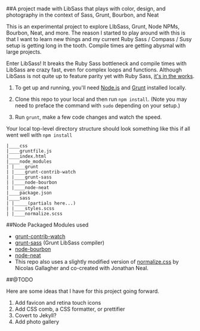 ##A project made with LibSass that plays with color, design, and photography in the context of Sass, Grunt, Bourbon, and Neat 

This is an experimental project to explore LIbSass, Grunt, Node NPMs, Bourbon, Neat, and more. The reason I started to play around with this is that I want to learn new things and my current Ruby Sass / Compass / Susy setup is getting long in the tooth. Compile times are getting abysmal with large projects. 

Enter LibSass! It breaks the Ruby Sass bottleneck and compile times with LibSass are crazy fast, even for complex loops and functions. Although LibSass is not quite up to feature parity yet with Ruby Sass, [it's in the works](https://github.com/sass/LibSass/releases/tag/3.0rc1). 

1. To get up and running, you'll need [Node.js](http://nodejs.org/) and [Grunt](http://gruntjs.com/) installed locally. 

2. Clone this repo to your local and then run ```npm install```. (Note you may need to preface the command with ```sudo``` depending on your setup.)

3. Run ```grunt```, make a few code changes and watch the speed.

Your local top-level directory structure should look something like this if all went well with ```npm install```

```
|____css
|____gruntfile.js
|____index.html
|____node_modules
| |____grunt
| |____grunt-contrib-watch
| |____grunt-sass
| |____node-bourbon
| |____node-neat
|____package.json
|____sass
| |_____(partials here...)
| |____styles.scss
| |____normalize.scss
```

##Node Packaged Modules used

* [grunt-contrib-watch](https://www.npmjs.org/package/grunt-contrib-watch)
* [grunt-sass](https://www.npmjs.org/package/grunt-sass) (Grunt LibSass compiler)
* [node-bourbon](https://www.npmjs.org/package/node-bourbon)
* [node-neat](https://www.npmjs.org/package/node-neat)
* This repo also uses a slightly modified version of [normalize.css](http://necolas.github.io/normalize.css/) by Nicolas Gallagher and co-created with Jonathan Neal.

##@TODO

Here are some ideas that I have for this project going forward.

1. Add favicon and retina touch icons
2. Add CSS comb, a CSS formatter, or prettifier 
3. Covert to Jekyll?
4. Add photo gallery

